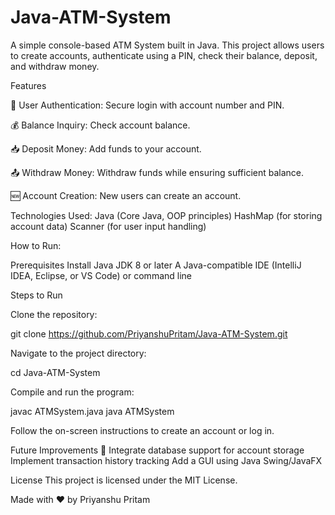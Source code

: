 # Java-ATM-System
A simple console-based ATM System built in Java. This project allows users to create accounts, authenticate using a PIN, check their balance, deposit, and withdraw money.

Features

🔐 User Authentication: Secure login with account number and PIN.

💰 Balance Inquiry: Check account balance.

📥 Deposit Money: Add funds to your account.

📤 Withdraw Money: Withdraw funds while ensuring sufficient balance.

🆕 Account Creation: New users can create an account.

Technologies Used:
Java (Core Java, OOP principles)
HashMap (for storing account data)
Scanner (for user input handling)

How to Run:

Prerequisites
Install Java JDK 8 or later
A Java-compatible IDE (IntelliJ IDEA, Eclipse, or VS Code) or command line

Steps to Run

Clone the repository:

git clone https://github.com/PriyanshuPritam/Java-ATM-System.git

Navigate to the project directory:

cd Java-ATM-System

Compile and run the program:

javac ATMSystem.java
java ATMSystem

Follow the on-screen instructions to create an account or log in.

Future Improvements 🚀
Integrate database support for account storage
Implement transaction history tracking
Add a GUI using Java Swing/JavaFX

License
This project is licensed under the MIT License.

Made with ❤️ by Priyanshu Pritam


